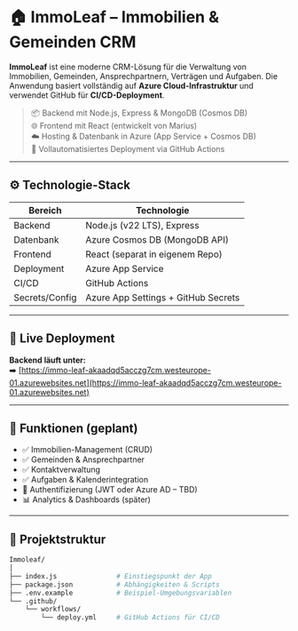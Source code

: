 # 🏠 ImmoLeaf – Immobilien & Gemeinden CRM

**ImmoLeaf** ist eine moderne CRM-Lösung für die Verwaltung von Immobilien, Gemeinden, Ansprechpartnern, Verträgen und Aufgaben. Die Anwendung basiert vollständig auf **Azure Cloud-Infrastruktur** und verwendet GitHub für **CI/CD-Deployment**.  

> 📦 Backend mit Node.js, Express & MongoDB (Cosmos DB)  
> 🌐 Frontend mit React (entwickelt von Marius)  
> ☁️ Hosting & Datenbank in Azure (App Service + Cosmos DB)  
> 🔄 Vollautomatisiertes Deployment via GitHub Actions  

---

## ⚙️ Technologie-Stack

| Bereich         | Technologie                                  |
|----------------|-----------------------------------------------|
| Backend         | Node.js (v22 LTS), Express                   |
| Datenbank       | Azure Cosmos DB (MongoDB API)                |
| Frontend        | React (separat in eigenem Repo)              |
| Deployment      | Azure App Service                            |
| CI/CD           | GitHub Actions                               |
| Secrets/Config  | Azure App Settings + GitHub Secrets          |

---

## 🚀 Live Deployment

**Backend läuft unter:**  
➡️ [https://immo-leaf-akaadqd5acczg7cm.westeurope-01.azurewebsites.net](https://immo-leaf-akaadqd5acczg7cm.westeurope-01.azurewebsites.net)

---

## 🧠 Funktionen (geplant)

- ✅ Immobilien-Management (CRUD)
- ✅ Gemeinden & Ansprechpartner
- ✅ Kontaktverwaltung
- ✅ Aufgaben & Kalenderintegration
- 🔐 Authentifizierung (JWT oder Azure AD – TBD)
- 📊 Analytics & Dashboards (später)

---

## 📁 Projektstruktur

```bash
Immoleaf/
│
├── index.js               # Einstiegspunkt der App
├── package.json           # Abhängigkeiten & Scripts
├── .env.example           # Beispiel-Umgebungsvariablen
└── .github/
    └── workflows/
        └── deploy.yml     # GitHub Actions für CI/CD
